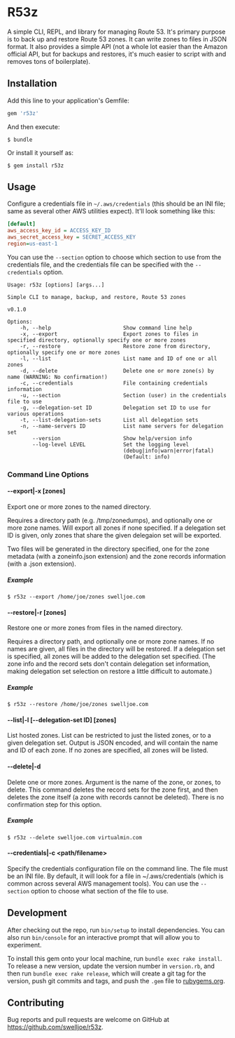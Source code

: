 # R53z

A simple CLI, REPL, and library for managing Route 53. It's primary purpose is to back up and restore Route 53 zones. It can write zones to files in JSON format. It also provides a simple API (not a whole lot easier than the Amazon official API, but for backups and restores, it's much easier to script with and removes tons of boilerplate).

## Installation

Add this line to your application's Gemfile:

```ruby
gem 'r53z'
```

And then execute:

    $ bundle

Or install it yourself as:

    $ gem install r53z

## Usage

Configure a credentials file in `~/.aws/credentials` (this should be an INI file; same as several other AWS utilities expect). It'll look something like this:

```ini
[default]
aws_access_key_id = ACCESS_KEY_ID
aws_secret_access_key = SECRET_ACCESS_KEY
region=us-east-1
```

You can use the `--section` option to choose which section to use from the credentials file, and the credentials file can be specified with the `--credentials` option.

```
Usage: r53z [options] [args...]

Simple CLI to manage, backup, and restore, Route 53 zones

v0.1.0

Options:
    -h, --help                       Show command line help
    -x, --export                     Export zones to files in specified directory, optionally specify one or more zones
    -r, --restore                    Restore zone from directory, optionally specify one or more zones
    -l, --list                       List name and ID of one or all zones
    -d, --delete                     Delete one or more zone(s) by name (WARNING: No confirmation!)
    -c, --credentials                File containing credentials information
    -u, --section                    Section (user) in the credentials file to use
    -g, --delegation-set ID          Delegation set ID to use for various operations
    -t, --list-delegation-sets       List all delegation sets
    -n, --name-servers ID            List name servers for delegation set
        --version                    Show help/version info
        --log-level LEVEL            Set the logging level
                                     (debug|info|warn|error|fatal)
                                     (Default: info)
```

### Command Line Options

#### --export|-x <path> [zones]

Export one or more zones to the named directory.

Requires a directory path (e.g. /tmp/zonedumps), and optionally one or more zone names. Will export all zones if none specified. If a delegation set ID is given, only zones that share the given delegaion set will be exported.

Two files will be generated in the directory specified, one for the zone metadata (with a zoneinfo.json extension) and the zone records information (with a .json extension).

##### Example

```
$ r53z --export /home/joe/zones swelljoe.com
```

#### --restore|-r <path> [zones]

Restore one or more zones from files in the named directory.

Requires a directory path, and optionally one or more zone names. If no names are given, all files in the directory will be restored. If a delegation set is specified, all zones will be added to the delegation set specified. (The zone info and the record sets don't contain delegation set information, making delegation set selection on restore a little difficult to automate.)

##### Example

```
$ r53z --restore /home/joe/zones swelljoe.com
```

#### --list|-l [--delegation-set ID] [zones]

List hosted zones. List can be restricted to just the listed zones, or to a given delegation set. Output is JSON encoded, and will contain the name and ID of each zone. If no zones are specified, all zones will be listed.

#### --delete|-d <zone>

Delete one or more zones. Argument is the name of the zone, or zones, to delete. This command deletes the record sets for the zone first, and then deletes the zone itself (a zone with records cannot be deleted). There is no confirmation step for this option.

##### Example

```
$ r53z --delete swelljoe.com virtualmin.com
```

#### --credentials|-c <path/filename>

Specify the credentials configuration file on the command line. The file must be an INI file. By default, it will look for a file in ~/.aws/credentials (which is common across several AWS management tools). You can use the `--section` option to choose what section of the file to use.

## Development

After checking out the repo, run `bin/setup` to install dependencies. You can also run `bin/console` for an interactive prompt that will allow you to experiment.

To install this gem onto your local machine, run `bundle exec rake install`. To release a new version, update the version number in `version.rb`, and then run `bundle exec rake release`, which will create a git tag for the version, push git commits and tags, and push the `.gem` file to [rubygems.org](https://rubygems.org).

## Contributing

Bug reports and pull requests are welcome on GitHub at https://github.com/swelljoe/r53z.


